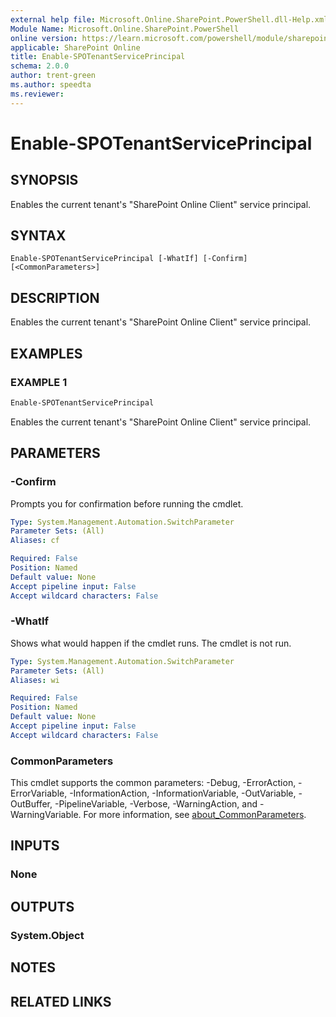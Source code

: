 ```yaml
---
external help file: Microsoft.Online.SharePoint.PowerShell.dll-Help.xml
Module Name: Microsoft.Online.SharePoint.PowerShell
online version: https://learn.microsoft.com/powershell/module/sharepoint-online/enable-spotenantserviceprincipal
applicable: SharePoint Online
title: Enable-SPOTenantServicePrincipal
schema: 2.0.0
author: trent-green
ms.author: speedta
ms.reviewer:
---
```


# Enable-SPOTenantServicePrincipal

## SYNOPSIS

Enables the current tenant's "SharePoint Online Client" service principal.

## SYNTAX

```
Enable-SPOTenantServicePrincipal [-WhatIf] [-Confirm] [<CommonParameters>]
```

## DESCRIPTION

Enables the current tenant's "SharePoint Online Client" service principal.

## EXAMPLES

### EXAMPLE 1

```powershell
Enable-SPOTenantServicePrincipal
```

Enables the current tenant's "SharePoint Online Client" service principal.

## PARAMETERS

### -Confirm

Prompts you for confirmation before running the cmdlet.

```yaml
Type: System.Management.Automation.SwitchParameter
Parameter Sets: (All)
Aliases: cf

Required: False
Position: Named
Default value: None
Accept pipeline input: False
Accept wildcard characters: False
```

### -WhatIf

Shows what would happen if the cmdlet runs.
The cmdlet is not run.

```yaml
Type: System.Management.Automation.SwitchParameter
Parameter Sets: (All)
Aliases: wi

Required: False
Position: Named
Default value: None
Accept pipeline input: False
Accept wildcard characters: False
```

### CommonParameters

This cmdlet supports the common parameters: -Debug, -ErrorAction, -ErrorVariable, -InformationAction, -InformationVariable, -OutVariable, -OutBuffer, -PipelineVariable, -Verbose, -WarningAction, and -WarningVariable. For more information, see [about_CommonParameters](https://go.microsoft.com/fwlink/?LinkID=113216).

## INPUTS

### None

## OUTPUTS

### System.Object

## NOTES

## RELATED LINKS
